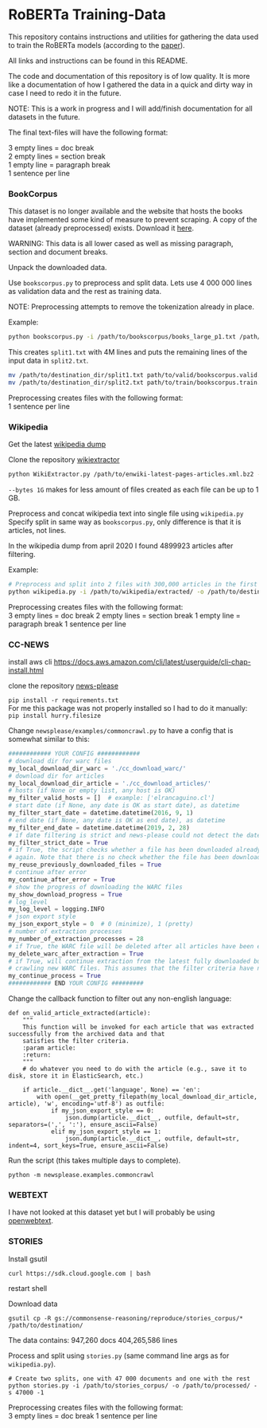 # RoBERTa Training-Data
This repository contains instructions and utilities for gathering the data used to train the RoBERTa models (according to the [paper](https://arxiv.org/abs/1907.11692)).

All links and instructions can be found in this README.

The code and documentation of this repository is of low quality. It is more like a documentation of how I gathered the data in a quick and dirty way in case I need to redo it in the future.

NOTE: This is a work in progress and I will add/finish documentation for all datasets in the future.

The final text-files will have the following format:

3 empty lines = doc break    
2 empty lines = section break    
1 empty line = paragraph break    
1 sentence per line


### BookCorpus
This dataset is no longer available and the website that hosts the books have implemented some kind of measure to prevent scraping.
A copy of the dataset (already preprocessed) exists. Download it [here](https://drive.google.com/uc?id=16KCjV9z_FHm8LgZw05RSuk4EsAWPOP_z&export=download).

WARNING: This data is all lower cased as well as missing paragraph, section and document breaks.

Unpack the downloaded data.

Use `bookscorpus.py` to preprocess and split data. Lets use 4 000 000 lines as validation data and the rest as training data.

NOTE: Preprocessing attempts to remove the tokenization already in place.

Example:
```bash
python bookscorpus.py -i /path/to/bookscorpus/books_large_p1.txt /path/to/bookscorpus/books_large_p2.txt -o /path/to/destination_dir --splits 4000000 -1
```
This creates `split1.txt` with 4M lines and puts the remaining lines of the input data in `split2.txt`.

```bash
mv /path/to/destination_dir/split1.txt path/to/valid/bookscorpus.valid.txt
mv /path/to/destination_dir/split2.txt path/to/train/bookscorpus.train.txt
```

Preprocessing creates files with the following format:    
1 sentence per line

### Wikipedia
Get the latest [wikipedia dump](https://dumps.wikimedia.org/enwiki/latest/enwiki-latest-pages-articles.xml.bz2)

Clone the repository [wikiextractor](https://github.com/attardi/wikiextractor)

```bash
python WikiExtractor.py /path/to/enwiki-latest-pages-articles.xml.bz2 -o /path/to/extracted --sections --filter_disambig_pages --min_text_length 200 --bytes 1G
```
`--bytes 1G` makes for less amount of files created as each file can be up to 1 GB.

Preprocess and concat wikipedia text into single file using `wikipedia.py`
Specify split in same way as `bookscorpus.py`, only difference is that it is articles, not lines.

In the wikipedia dump from april 2020 I found 4899923 articles after filtering.

Example:
```bash
# Preprocess and split into 2 files with 300,000 articles in the first and the remaining in the second.
python wikipedia.py -i /path/to/wikipedia/extracted/ -o /path/to/destination/ --splits 300000 -1
```

Preprocessing creates files with the following format:    
3 empty lines = doc break
2 empty lines = section break
1 empty line = paragraph break
1 sentence per line

### CC-NEWS
install aws cli https://docs.aws.amazon.com/cli/latest/userguide/cli-chap-install.html

clone the repository [news-please](https://github.com/fhamborg/news-please)

`pip install -r requirements.txt`    
For me this package was not properly installed so I had to do it manually:    
`pip install hurry.filesize`    

Change `newsplease/examples/commoncrawl.py` to have a config that is somewhat similar to this:
```python
############ YOUR CONFIG ############
# download dir for warc files
my_local_download_dir_warc = './cc_download_warc/'
# download dir for articles
my_local_download_dir_article = './cc_download_articles/'
# hosts (if None or empty list, any host is OK)
my_filter_valid_hosts = []  # example: ['elrancaguino.cl']
# start date (if None, any date is OK as start date), as datetime
my_filter_start_date = datetime.datetime(2016, 9, 1)
# end date (if None, any date is OK as end date), as datetime
my_filter_end_date = datetime.datetime(2019, 2, 28)
# if date filtering is strict and news-please could not detect the date of an article, the article will be discarded
my_filter_strict_date = True
# if True, the script checks whether a file has been downloaded already and uses that file instead of downloading
# again. Note that there is no check whether the file has been downloaded completely or is valid!
my_reuse_previously_downloaded_files = True
# continue after error
my_continue_after_error = True
# show the progress of downloading the WARC files
my_show_download_progress = True
# log_level
my_log_level = logging.INFO
# json export style
my_json_export_style = 0  # 0 (minimize), 1 (pretty)
# number of extraction processes
my_number_of_extraction_processes = 28
# if True, the WARC file will be deleted after all articles have been extracted from it
my_delete_warc_after_extraction = True
# if True, will continue extraction from the latest fully downloaded but not fully extracted WARC files and then
# crawling new WARC files. This assumes that the filter criteria have not been changed since the previous run!
my_continue_process = True
############ END YOUR CONFIG #########
```

Change the callback function to filter out any non-english language:
```
def on_valid_article_extracted(article):
    """
    This function will be invoked for each article that was extracted successfully from the archived data and that
    satisfies the filter criteria.
    :param article:
    :return:
    """
    # do whatever you need to do with the article (e.g., save it to disk, store it in ElasticSearch, etc.)

    if article.__dict__.get('language', None) == 'en':
        with open(__get_pretty_filepath(my_local_download_dir_article, article), 'w', encoding='utf-8') as outfile:
            if my_json_export_style == 0:
                json.dump(article.__dict__, outfile, default=str, separators=(',', ':'), ensure_ascii=False)
            elif my_json_export_style == 1:
                json.dump(article.__dict__, outfile, default=str, indent=4, sort_keys=True, ensure_ascii=False)
```

Run the script (this takes multiple days to complete).
```
python -m newsplease.examples.commoncrawl
```

### WEBTEXT
I have not looked at this dataset yet but I will probably be using [openwebtext](https://github.com/jcpeterson/openwebtext).

### STORIES
Install gsutil
```
curl https://sdk.cloud.google.com | bash
```
restart shell

Download data
```
gsutil cp -R gs://commonsense-reasoning/reproduce/stories_corpus/* /path/to/destination/
```
The data contains:
947,260 docs
404,265,586 lines

Process and split using `stories.py` (same command line args as for `wikipedia.py`).
```
# Create two splits, one with 47 000 documents and one with the rest
python stories.py -i /path/to/stories_corpus/ -o /path/to/processed/ -s 47000 -1
```

Preprocessing creates files with the following format:    
3 empty lines = doc break
1 sentence per line

